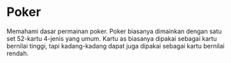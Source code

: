 # Poker
Memahami dasar permainan poker. Poker biasanya dimainkan dengan satu set 52-kartu 4-jenis yang umum. Kartu as biasanya dipakai sebagai kartu bernilai tinggi, tapi kadang-kadang dapat juga dipakai sebagai kartu bernilai rendah.
